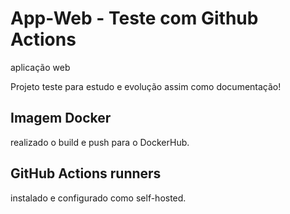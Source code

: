 

# App-Web -  Teste com Github Actions
aplicação web

Projeto teste para estudo e evolução assim como documentação!


## Imagem Docker
realizado o build e push para o DockerHub.

## GitHub Actions runners
instalado e configurado como self-hosted.

